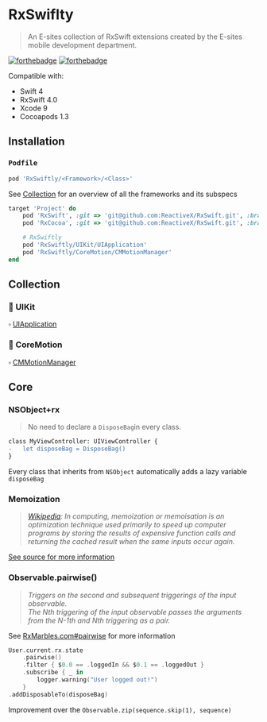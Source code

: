 # RxSwiflty
> An E-sites collection of RxSwift extensions created by the E-sites mobile development department.

[![forthebadge](http://forthebadge.com/images/badges/made-with-swift.svg)](http://forthebadge.com) [![forthebadge](http://forthebadge.com/images/badges/fuck-it-ship-it.svg)](http://forthebadge.com)

Compatible with:

- Swift 4
- RxSwift 4.0
- Xcode 9
- Cocoapods 1.3

## Installation
### `Podfile`
```ruby
pod 'RxSwiftly/<Framework>/<Class>'
```

See [Collection](#collection) for an overview of all the frameworks and its subspecs

```ruby
target 'Project' do
    pod 'RxSwift', :git => 'git@github.com:ReactiveX/RxSwift.git', :branch => 'swift4.0'
    pod 'RxCocoa', :git => 'git@github.com:ReactiveX/RxSwift.git', :branch => 'swift4.0'

    # RxSwiftly
    pod 'RxSwiftly/UIKit/UIApplication'
    pod 'RxSwiftly/CoreMotion/CMMotionManager'
end
```

## Collection

### 🎨 UIKit
▫️ [UIApplication](Source/UIKit/UIApplication/)

### 🏇 CoreMotion
▫️ [CMMotionManager](Source/CoreMotion/CMMotionManager/)

## Core

### NSObject+rx
> No need to declare a `DisposeBag`in every class.
 
```diff
class MyViewController: UIViewController {
-	let disposeBag = DisposeBag()
}
```

Every class that inherits from `NSObject` automatically adds a lazy variable `disposeBag`

### Memoization

> _[Wikipedia](https://en.wikipedia.org/wiki/Memoization): In computing, memoization or memoisation is an optimization technique used primarily to speed up computer programs by storing the results of expensive function calls and returning the cached result when the same inputs occur again._

[See source for more information](Source/Core/Memoization.swift)

### Observable.pairwise()
> _Triggers on the second and subsequent triggerings of the input observable.    
> The Nth triggering of the input observable passes the arguments from the N-1th and Nth triggering as a pair._

See [RxMarbles.com#pairwise](http://rxmarbles.com/#pairwise) for more information
 
```swift
User.current.rx.state
    .pairwise()
    .filter { $0.0 == .loggedIn && $0.1 == .loggedOut }
    .subscribe { _ in
        logger.warning("User logged out!")
    }
.addDisposableTo(disposeBag)
```

Improvement over the `Observable.zip(sequence.skip(1), sequence)`